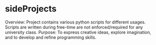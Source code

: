 # sideProjects
Overview: Project contains various python scripts for different usages. Scripts are written during free-time are not enforced/required for any university class.
Purpose: To express creative ideas, explore imagination, and to develop and refine programming skills.
